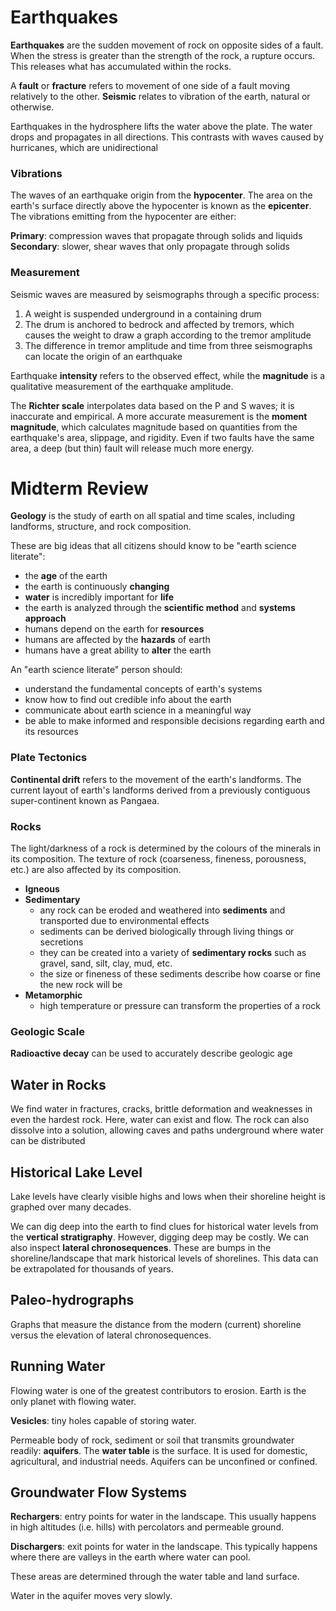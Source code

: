 Earthquakes
===
**Earthquakes** are the sudden movement of rock on opposite sides of a fault. When the stress is greater than the strength of the rock, a rupture occurs. This releases what has accumulated within the rocks.

A **fault** or **fracture** refers to movement of one side of a fault moving relatively to the other. **Seismic** relates to vibration of the earth, natural or otherwise.

Earthquakes in the hydrosphere lifts the water above the plate. The water drops and propagates in all directions. This contrasts with waves caused by hurricanes, which are unidirectional
	
### Vibrations

The waves of an earthquake origin from the **hypocenter**. The area on the earth's surface directly above the hypocenter is known as the **epicenter**. The vibrations emitting from the hypocenter are either:

**Primary**: compression waves that propagate through solids and liquids
**Secondary**: slower, shear waves that only propagate through solids

### Measurement

Seismic waves are measured by seismographs through a specific process:

1. A weight is suspended underground in a containing drum
1. The drum is anchored to bedrock and affected by tremors, which causes the weight to draw a graph according to the tremor amplitude
1. The difference in tremor amplitude and time from three seismographs can locate the origin of an earthquake

Earthquake **intensity** refers to the observed effect, while the **magnitude** is a qualitative measurement of the earthquake amplitude.

The **Richter scale** interpolates data based on the P and S waves; it is inaccurate and empirical. A more accurate measurement is the **moment magnitude**, which calculates magnitude based on quantities from the earthquake's area, slippage, and rigidity. Even if two faults have the same area, a deep (but thin) fault will release much more energy.

Midterm Review
===

**Geology** is the study of earth on all spatial and time scales, including landforms, structure, and rock composition.

These are big ideas that all citizens should know to be "earth science literate":

* the **age** of the earth
* the earth is continuously **changing**
* **water** is incredibly important for **life**
* the earth is analyzed through the **scientific method** and **systems approach**
* humans depend on the earth for **resources**
* humans are affected by the **hazards** of earth
* humans have a great ability to **alter** the earth

An "earth science literate" person should:

* understand the fundamental concepts of earth's systems
* know how to find out credible info about the earth
* communicate about earth science in a meaningful way
* be able to make informed and responsible decisions regarding earth and its resources

### Plate Tectonics

**Continental drift** refers to the movement of the earth's landforms. The current layout of earth's landforms derived from a previously contiguous super-continent known as Pangaea. 

### Rocks

The light/darkness of a rock is determined by the colours of the minerals in its composition. The texture of rock (coarseness, fineness, porousness, etc.) are also affected by its composition.

* **Igneous**
* **Sedimentary**
	* any rock can be eroded and weathered into **sediments** and transported due to environmental effects
	* sediments can be derived biologically through living things or secretions
	* they can be created into a variety of **sedimentary rocks** such as gravel, sand, silt, clay, mud, etc.
	* the size or fineness of these sediments describe how coarse or fine the new rock will be
* **Metamorphic**
	* high temperature or pressure can transform the properties of a rock

### Geologic Scale
**Radioactive decay** can be used to accurately describe geologic age

Water in Rocks
---

We find water in fractures, cracks, brittle deformation and weaknesses in even the hardest rock. Here, water can exist and flow. The rock can also dissolve into a solution, allowing caves and paths underground where water can be distributed

Historical Lake Level
---

Lake levels have clearly visible highs and lows when their shoreline height is graphed over many decades.

We can dig deep into the earth to find clues for historical water levels from the **vertical stratigraphy**. However, digging deep may be costly. We can also inspect **lateral chronosequences**. These are bumps in the shoreline/landscape that mark historical levels of shorelines. This data can be extrapolated for thousands of years.

Paleo-hydrographs
---

Graphs that measure the distance from the modern (current) shoreline versus the elevation of lateral chronosequences.

Running Water
---

Flowing water is one of the greatest contributors to erosion. Earth is the only planet with flowing water.

**Vesicles**: tiny holes capable of storing water.

Permeable body of rock, sediment or soil that transmits groundwater readily: **aquifers**. The **water table** is the surface. It is used for domestic, agricultural, and industrial needs. Aquifers can be unconfined or confined.

Groundwater Flow Systems
---

**Rechargers**: entry points for water in the landscape. This usually happens in high altitudes (i.e. hills) with percolators and permeable ground.

**Dischargers**: exit points for water in the landscape. This typically happens where there are valleys in the earth where water can pool.

These areas are determined through the water table and land surface.

Water in the aquifer moves very slowly.